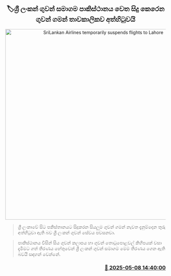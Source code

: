 <p align='center'><b><h2 align='center' title='SriLankan Airlines temporarily suspends flights to Lahore'>🏷ශ්‍රී ලංකන් ගුවන් සමාගම පාකිස්ථානය වෙත සිදු කෙරෙන ගුවන් ගමන් තාවකාලිකව අත්හිටුවයි</h2></b></p>
<p align='center'><img src='https://helakuru.sgp1.cdn.digitaloceanspaces.com/esana/images/lib/srilankan-airline[1].jpg' width='600' alt='SriLankan Airlines temporarily suspends flights to Lahore'></p>

> ශ්‍රී ලංකාවේ සිට පකිස්තානයට සිදුකරන සියලුම ගුවන් ගමන් නැවත දැනුම්දෙන තුරු අත්හිටුවා ඇති බව ශ්‍රී ලංකන් ගුවන් සේවය පවසනවා.

> පාකිස්ථානය විසින් සිය ගුවන් කලාපය හා ගුවන් තොටුපොළවල් කිහිපයක් වසා දැමීමට ගත් තීරණය හේතුවෙන් ශ්‍රී ලංකන් ගුවන් සමාගම මෙම තීරණය ගෙන ඇති බවයි සඳහන් වෙන්නේ.



<h3 align='right'><a href='https://www.helakuru.lk/esana/p/109931/'>📅 2025-05-08 14:40:00</a></h3>
